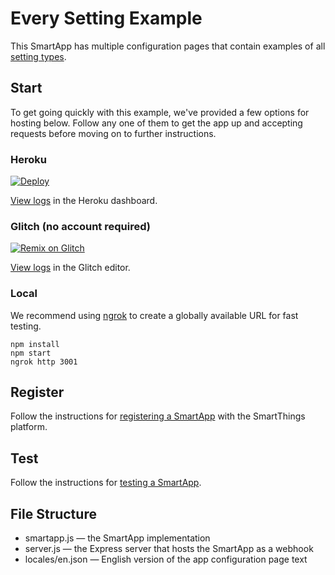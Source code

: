 # Every Setting Example

This SmartApp has multiple configuration pages that contain examples of all 
[setting types](https://github.com/SmartThingsCommunity/smartapp-sdk-nodejs/blob/master/docs/classes/_pages_section_d_.section.md).

## Start

To get going quickly with this example, we've provided a few options for hosting below. Follow any one of them to get the app up and accepting requests before moving on to further instructions.

### Heroku

[![Deploy](https://www.herokucdn.com/deploy/button.svg)](https://heroku.com/deploy)

[View logs](https://devcenter.heroku.com/articles/logging#log-retrieval-via-the-web-dashboard) in the Heroku dashboard.

### Glitch (no account required)

[![Remix on Glitch](https://cdn.glitch.com/2703baf2-b643-4da7-ab91-7ee2a2d00b5b%2Fremix-button.svg)](https://glitch.com/edit/#!/import/github/SmartThingsCommunity/smartapp-example-every-setting-nodejs)

[View logs](https://support.glitch.com/t/console-log-where-to-find-it/14456) in the Glitch editor.

### Local

We recommend using [ngrok](https://ngrok.com/) to create a globally available URL for fast testing.

`npm install`  
`npm start`  
`ngrok http 3001`

## Register

Follow the instructions for [registering a SmartApp](https://smartthings.developer.samsung.com/docs/smartapps/app-registration.html) with the SmartThings platform.

## Test

Follow the instructions for [testing a SmartApp](https://smartthings.developer.samsung.com/docs/testing/how-to-test.html).

## File Structure

* smartapp.js &mdash; the SmartApp implementation
* server.js &mdash; the Express server that hosts the SmartApp as a webhook
* locales/en.json &mdash; English version of the app configuration page text

